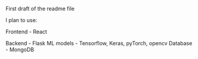 First draft of the readme file

I plan to use:

Frontend - React

Backend - Flask
ML models - Tensorflow, Keras, pyTorch, opencv
Database - MongoDB
